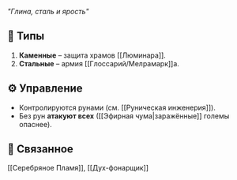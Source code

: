 *"Глина, сталь и ярость"*

## 📜 Типы
1. **Каменные** – защита храмов [[Люминара]].
2. **Стальные** – армия [[Глоссарий/Мелрамарк]]а.

## ⚙️ Управление
- Контролируются рунами (см. [[Руническая инженерия]]).
- Без рун **атакуют всех** ([[Эфирная чума|заражённые]] големы опаснее).

## 🔗 Связанное
[[Серебряное Пламя]], [[Дух-фонарщик]]